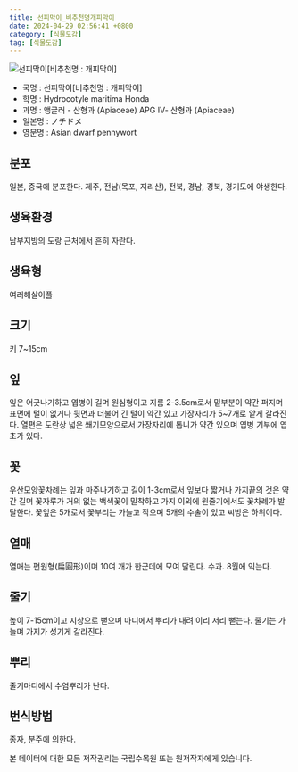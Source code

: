 ```yaml
---
title: 선피막이_비추천명개피막이
date: 2024-04-29 02:56:41 +0800
category: [식물도감]
tag: [식물도감]
---
```




![선피막이[비추천명 : 개피막이]](/fileUpload/plants/basic/Umbelliferae/Hydrocotyle/8210/1_th2.JPG)
- 국명 : 선피막이[비추천명 : 개피막이]
- 학명 : Hydrocotyle maritima Honda
- 과명 : 앵글러 - 산형과 (Apiaceae) APG Ⅳ- 산형과 (Apiaceae)
- 일본명 : ノチドメ
- 영문명 : Asian dwarf pennywort


## 분포
일본, 중국에 분포한다. 제주, 전남(목포, 지리산), 전북, 경남, 경북, 경기도에 야생한다.
## 생육환경
남부지방의 도랑 근처에서 흔히 자란다.
## 생육형
여러해살이풀 
## 크기
키 7~15cm
## 잎
잎은 어긋나기하고 엽병이 길며 원심형이고 지름 2-3.5cm로서 밑부분이 약간 퍼지며 표면에 털이 없거나 뒷면과 더불어 긴 털이 약간 있고 가장자리가 5~7개로 얕게 갈라진다. 열편은 도란상 넓은 쐐기모양으로서 가장자리에 톱니가 약간 있으며 엽병 기부에 엽초가 있다.
## 꽃
우산모양꽃차례는 잎과 마주나기하고 길이 1-3cm로서 잎보다 짧거나 가지끝의 것은 약간 길며 꽃자루가 거의 없는 백색꽃이 밀착하고 가지 이외에 원줄기에서도 꽃차례가 발달한다. 꽃잎은 5개로서 꽃부리는 가늘고 작으며 5개의 수술이 있고 씨방은 하위이다.
## 열매
열매는 편원형(扁圓形)이며 10여 개가 한군데에 모여 달린다. 수과. 8월에 익는다.
## 줄기
높이 7-15cm이고 지상으로 뻗으며 마디에서 뿌리가 내려 이리 저리 뻗는다. 줄기는 가늘며 가지가 성기게 갈라진다.
## 뿌리
줄기마디에서 수염뿌리가 난다.
## 번식방법
종자, 분주에 의한다.






본 데이터에 대한 모든 저작권리는 국립수목원 또는 원저작자에게 있습니다.

